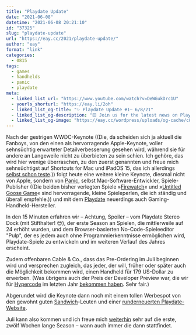 ```yaml
---
title: "Playdate Update"
date: "2021-06-08"
datetime: "2021-06-08 20:21:10"
id: "37325"
slug: "playdate-update"
url: "https://eay.cc/2021/playdate-update/"
author: "eay"
format: "link"
categories:
  - 0815
tags:
  - games
  - handhelds
  - panic
  - playdate
meta:
  - linked_list_url: "https://www.youtube.com/watch?v=DeWGukDrc1U"
  - yourls_shorturl: "https://eay.li/2oh"
  - linked_list_og-title: "✨ Playdate Update #1— 6/8/21"
  - linked_list_og-description: "🟨 Join us for the latest news on Playdate, the tiny handheld game system with a crank!Follow us on Twitter: https://twitter.com/playdate/ • Or, learn more a..."
  - linked_list_og-image: "https://eay.cc/wordpress/uploads/og-cache/c815d06675cea164bc2f9a9dcb1ac669.webp"
---
```


Nach der gestrigen WWDC-Keynote ((Die, da scheiden sich ja aktuell die Fanboys, von den einen als hervorragende Apple-Keynote, voller sehnsüchtig erwarteter Detailverbesserung gesehen wird, während sie für andere an Langeweile nicht zu überbieten zu sein schien. Ich gehöre, das wird hier wenige überraschen, zu den zuerst genannten und freue mich sehnsüchtigst auf Shortcuts for Mac und iPadOS 15, das ich allerdings [selbst schon teste](https://twitter.com/eay/status/1401987678531375105).)) folgt heute eine weitere kleine Keynote, diesmal nicht von Apple, sondern von [Panic](https://panic.com/), selbst Mac-Software-Entwickler, Spiele-Publisher ((Die beiden bisher verlegten Spiele »[Firewatch](http://www.firewatchgame.com/)« und »[Untitled Goose Game](https://goose.game/)« sind hervorragende, kleine Spieleperlen, die ich ständig und überall empfehle.)) und mit dem [Playdate](https://eay.cc/2019/playdate/) neuerdings auch Gaming-Handheld-Hersteller.

In den 15 Minuten erfahren wir – Achtung, Spoiler – vom Playdate Stereo Dock (mit Stifthalter! 😍), der erste Season an Spielen, die mittlerweile auf 24 erhöht wurden, und dem Browser-basierten No-Code-Spieleeditor "Pulp", der es jedem auch ohne Programmierkenntnisse ermöglichen wird, Playdate-Spiele zu entwickeln und im weiteren Verlauf des Jahres erscheint.

Zudem offenbaren Cable & Co., dass das Pre-Ordering im Juli beginnen wird und versprechen zugleich, das jeder, der will, früher oder später auch die Möglichkeit bekommen wird, einen Handheld für 179 US-Dollar zu erwerben. (Was übrigens auch der Preis der Developer Preview war, die wir für [Hypercode](https://hypercode.de/) im letzten Jahr [bekommen haben](https://eay.cc/2020/look-what-arrived-here-yesterday/). Sehr fair.)

Abgerundet wird die Keynote dann noch mit einem tollen Werbespot von den gewohnt guten [Sandwich](https://sandwich.co/)\-Leuten und einer [runderneuerten Playdate-Website](https://play.date/).

Juli kann also kommen und ich freue mich [weiterhin](https://eay.cc/2019/playdate/) sehr auf die erste, zwölf Wochen lange Season – wann auch immer die dann stattfindet.
